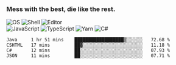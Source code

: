 ### Mess with the best, die like the rest.

![OS](https://img.shields.io/badge/-Arch-informational?style=flat&logo=arch-linux&logoColor=white&color=1793D1)
![Shell](https://img.shields.io/badge/-Zsh-informational?style=flat&logo=gnu-bash&logoColor=white&color=4EAA25)
![Editor](https://img.shields.io/badge/-Visual%20Studio%20Code-informational?style=flat&logo=visual-studio-code&logoColor=white&color=007ACC)\
![JavaScript](https://img.shields.io/badge/-JavaScript-informational?style=flat&logo=javascript&logoColor=white&color=F7DF1E)
![TypeScript](https://img.shields.io/badge/-TypeScript-informational?style=flat&logo=typescript&logoColor=white&color=007ACC)
![Yarn](https://img.shields.io/badge/-Yarn-informational?style=flat&logo=yarn&logoColor=white&color=2C8EBB)
![C#](https://img.shields.io/badge/-C%23-informational?style=flat&logo=.NET&logoColor=white&color=5C2D91)

<!--START_SECTION:waka-->
```text
Java     1 hr 51 mins    ██████████████████▒░░░░░░   72.68 % 
CSHTML   17 mins         ██▓░░░░░░░░░░░░░░░░░░░░░░   11.18 % 
C#       12 mins         ██░░░░░░░░░░░░░░░░░░░░░░░   07.93 % 
JSON     11 mins         ██░░░░░░░░░░░░░░░░░░░░░░░   07.71 % 
```
<!--END_SECTION:waka-->
